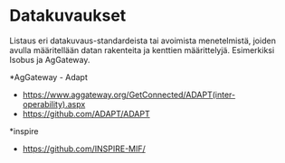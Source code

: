 # Datakuvaukset
Listaus eri datakuvaus-standardeista tai avoimista menetelmistä, joiden avulla määritellään datan rakenteita ja kenttien määrittelyjä. Esimerkiksi Isobus ja AgGateway. 


*AgGateway - Adapt 
  - https://www.aggateway.org/GetConnected/ADAPT(inter-operability).aspx
  - https://github.com/ADAPT/ADAPT

*inspire
  - https://github.com/INSPIRE-MIF/
